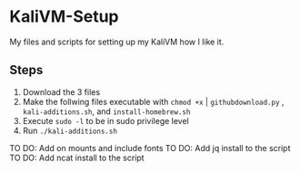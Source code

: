 # KaliVM-Setup
My files and scripts for setting up my KaliVM how I like it.

## Steps
1. Download the 3 files
2. Make the follwing files executable with `chmod +x` | `githubdownload.py` , `kali-additions.sh`, and `install-homebrew.sh`
3. Execute `sudo -l` to be in sudo privilege level
4. Run `./kali-additions.sh`

TO DO: Add on mounts and include fonts
TO DO: Add jq install to the script
TO DO: Add ncat install to the script
